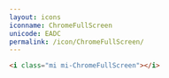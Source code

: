 ```yaml
---
layout: icons
iconname: ChromeFullScreen
unicode: EADC
permalink: /icon/ChromeFullScreen/
---
```


``` html
<i class="mi mi-ChromeFullScreen"></i>
```
